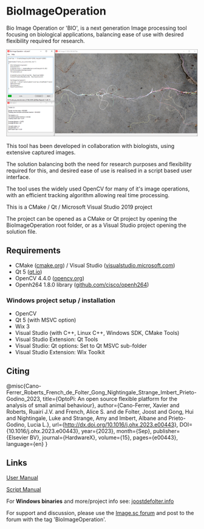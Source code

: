# BioImageOperation

Bio Image Operation or 'BIO', is a next generation Image processing tool focusing on biological applications, balancing ease of use with desired flexibility required for research.

![BIO screenshot](bio.png)

This tool has been developed in collaboration with biologists, using extensive captured images.

The solution balancing both the need for research purposes and flexibility required for this, and desired ease of use is realised in a script based user interface.

The tool uses the widely used OpenCV for many of it's image operations, with an efficient tracking algorithm allowing real time processing.

This is a CMake / Qt / Microsoft Visual Studio 2019 project

The project can be opened as a CMake or Qt project by opening the BioImageOperation root folder, or as a Visual Studio project opening the solution file.

## Requirements
- CMake ([cmake.org](https://cmake.org/)) / Visual Studio ([visualstudio.microsoft.com](https://visualstudio.microsoft.com/))
- Qt 5 ([qt.io](https://www.qt.io))
- OpenCV 4.4.0 ([opencv.org](https://opencv.org))
- Openh264 1.8.0 library ([github.com/cisco/openh264](https://github.com/cisco/openh264))

### Windows project setup / installation
- OpenCV
- Qt 5 (with MSVC option)
- Wix 3
- Visual Studio (with C++, Linux C++, Windows SDK, CMake Tools)
- Visual Studio Extension: Qt Tools
- Visual Studio: Qt options: Set to Qt MSVC sub-folder
- Visual Studio Extension: Wix Toolkit

## Citing

@misc{Cano-Ferrer_Roberts_French_de_Folter_Gong_Nightingale_Strange_Imbert_Prieto-Godino_2023,
	title={OptoPi: An open source flexible platform for the analysis of small animal behaviour},
	author={Cano-Ferrer, Xavier and Roberts, Ruairí J.V. and French, Alice S. and de Folter, Joost and Gong, Hui and Nightingale, Luke and Strange, Amy and Imbert, Albane and Prieto-Godino, Lucia L.},
	url={http://dx.doi.org/10.1016/j.ohx.2023.e00443},
	DOI={10.1016/j.ohx.2023.e00443},
	year={2023},
	month={Sep},
	publisher={Elsevier BV},
	journal={HardwareX},
	volume={15},
	pages={e00443},
	language={en}
}

## Links

[User Manual](BioImageOperation%20manual.md)

[Script Manual](BioImageOperation%20script.md)

For **Windows binaries** and more/project info see: [joostdefolter.info](http://joostdefolter.info/bio-research)

For support and discussion, please use the [Image.sc forum](https://forum.image.sc) and post to the forum with the tag 'BioImageOperation'.
